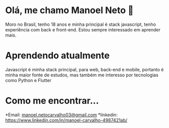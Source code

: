 # Olá, me chamo Manoel Neto 👋

Moro no Brasil, tenho 18 anos e minha principal é stack javascript, tenho experiência com back e front-end. Estou sempre interessado em aprender mais.

# Aprendendo atualmente

Javascript é minha stack principal, para web, back-end e mobile, portanto é minha maior fonte de estudos, mas também me interesso por tecnologias como Python e Flutter

# Como me encontrar...

*Email: manoel.netocarvalho03@gmail.com
*linkedin: https://www.linkedin.com/in/manoel-carvalho-4987421ab/
